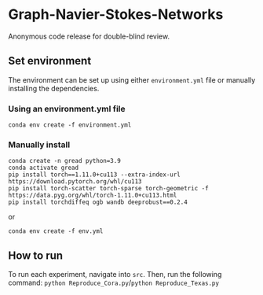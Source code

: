 # Graph-Navier-Stokes-Networks
Anonymous code release for double-blind review.

## Set environment
The environment can be set up using either `environment.yml` file or manually installing the dependencies.
### Using an environment.yml file
```
conda env create -f environment.yml
```
### Manually install
```
conda create -n gread python=3.9
conda activate gread
pip install torch==1.11.0+cu113 --extra-index-url https://download.pytorch.org/whl/cu113
pip install torch-scatter torch-sparse torch-geometric -f https://data.pyg.org/whl/torch-1.11.0+cu113.html
pip install torchdiffeq ogb wandb deeprobust==0.2.4
```
or

`conda env create -f env.yml`

## How to run
To run each experiment, navigate into `src`. Then, run the following command:
`python Reproduce_Cora.py`/`python Reproduce_Texas.py`
